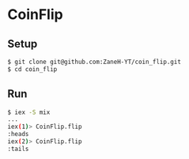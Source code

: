 # CoinFlip

## Setup

```bash
$ git clone git@github.com:ZaneH-YT/coin_flip.git
$ cd coin_flip
```

## Run

```bash
$ iex -S mix
...
iex(1)> CoinFlip.flip
:heads
iex(2)> CoinFlip.flip
:tails
```